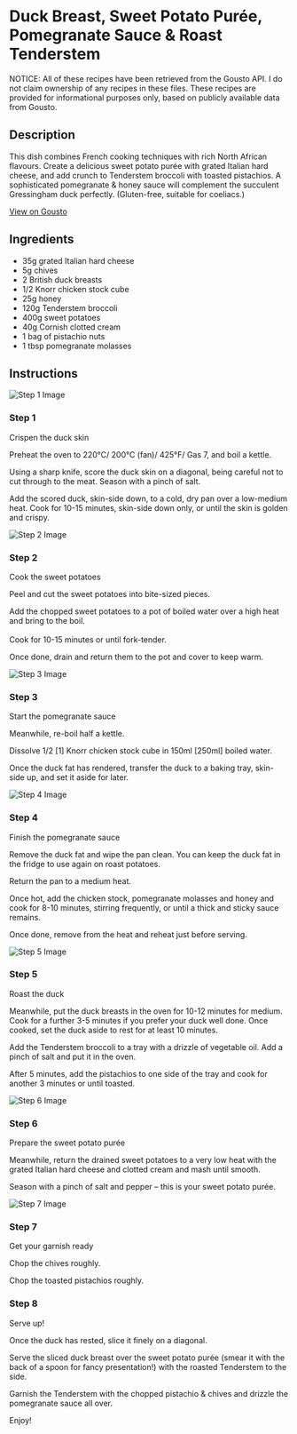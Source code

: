 # Duck Breast, Sweet Potato Purée, Pomegranate Sauce & Roast Tenderstem

NOTICE: All of these recipes have been retrieved from the Gousto API. I do not claim ownership of any recipes in these files. These recipes are provided for informational purposes only, based on publicly available data from Gousto.

## Description

This dish combines French cooking techniques with rich North African flavours. Create a delicious sweet potato purée with grated Italian hard cheese, and add crunch to Tenderstem broccoli with toasted pistachios. A sophisticated pomegranate & honey sauce will complement the succulent Gressingham duck perfectly. (Gluten-free, suitable for coeliacs.)

[View on Gousto](https://www.gousto.co.uk/recipes/cookbook/duck-breast-sweet-potato-puree-pomegranate-sauce-roast-tenderstem)

## Ingredients

- 35g grated Italian hard cheese
- 5g chives
- 2 British duck breasts
- 1/2 Knorr chicken stock cube
- 25g honey
- 120g Tenderstem broccoli
- 400g sweet potatoes
- 40g Cornish clotted cream
- 1 bag of pistachio nuts
- 1 tbsp pomegranate molasses 

## Instructions

![Step 1 Image](https://production-media.gousto.co.uk/cms/recipe-step-image/1590.-step-1-x200.jpg)

### Step 1

Crispen the duck skin


Preheat the oven to 220°C/ 200°C (fan)/ 425°F/ Gas 7, and boil a kettle.


Using a sharp knife, score the duck skin on a diagonal, being careful not to cut through to the meat. Season with a pinch of salt.


Add the scored duck, skin-side down, to a cold, dry pan over a low-medium heat. Cook for 10-15 minutes, skin-side down only, or until the skin is golden and crispy.

![Step 2 Image](https://production-media.gousto.co.uk/cms/recipe-step-image/1590.-step-2-x200.jpg)

### Step 2

Cook the sweet potatoes


Peel and cut the sweet potatoes into bite-sized pieces.


Add the chopped sweet potatoes to a pot of boiled water over a high heat and bring to the boil.<br /><br />Cook for 10-15 minutes or until fork-tender.


Once done, drain and return them to the pot and cover to keep warm.

![Step 3 Image](https://production-media.gousto.co.uk/cms/recipe-step-image/1590.new.step.3-x200.jpg)

### Step 3

Start the pomegranate sauce


Meanwhile, re-boil half a kettle.


Dissolve 1/2 <span class="text-danger">[1]</span> <span class="text-highlight">Knorr </span>chicken stock cube in 150ml <span class="text-danger">[250ml]</span> boiled water.


Once the duck fat has rendered, transfer the duck to a baking tray, skin-side up, and set it aside for later.

![Step 4 Image](https://production-media.gousto.co.uk/cms/recipe-step-image/1590.-step-4-x200.jpg)

### Step 4

Finish the pomegranate sauce


Remove the duck fat and wipe the pan clean.<span class="text-highlight"> You can keep the duck fat in the fridge to use again on roast potatoes.</span>


Return the pan to a medium heat. 


Once hot, add the chicken stock, pomegranate molasses and honey and cook for 8-10 minutes, stirring frequently, or until a thick and sticky sauce remains.


Once done, remove from the heat and reheat just before serving.

![Step 5 Image](https://production-media.gousto.co.uk/cms/recipe-step-image/1590.-step-5-x200.jpg)

### Step 5

Roast the duck


Meanwhile, put the duck breasts in the oven for 10-12 minutes for medium. Cook for a further 3-5 minutes if you prefer your duck well done. Once cooked, set the duck aside to rest for at least 10 minutes. 


Add the Tenderstem broccoli to a tray with a drizzle of vegetable <span class="text-highlight">oil</span><span class="text-highlight">. Add a pinch of salt and put it in the oven.</span>


After 5 minutes, add the pistachios to one side of the tray and cook for <span class="text-highlight">another 3 minutes or</span> <span class="text-highlight">until toasted.</span>

![Step 6 Image](https://production-media.gousto.co.uk/cms/recipe-step-image/1590.-step-6-x200.jpg)

### Step 6

Prepare the sweet potato purée


Meanwhile, return the drained sweet potatoes to a very low heat with the grated Italian hard cheese and clotted cream and mash until smooth.


Season with a pinch of salt and pepper – this is your sweet potato purée.

![Step 7 Image](https://production-media.gousto.co.uk/cms/recipe-step-image/1590.-step-7-x200.jpg)

### Step 7

Get your garnish ready


Chop the chives roughly.


Chop the toasted pistachios roughly.

### Step 8

Serve up!


Once the duck has rested, slice it finely on a diagonal.


Serve the sliced duck breast over the sweet potato purée (smear it with the back of a spoon for fancy presentation!) with the roasted Tenderstem to the side. 


Garnish the Tenderstem with the chopped pistachio &amp; chives and drizzle the pomegranate sauce all over.


Enjoy!

